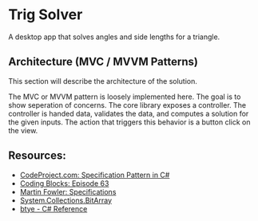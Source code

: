 ﻿# Trig Solver

 A desktop app that solves angles and side lengths for a triangle.

## Architecture (MVC / MVVM Patterns)

This section will describe the architecture of the solution.

The MVC or MVVM pattern is loosely implemented here.  The goal is to show seperation of concerns.  The core library exposes a controller.  The controller is handed data, validates the data, and computes a solution for the given inputs.  The action that triggers this behavior is a button click on the view.

## Resources:

- [CodeProject.com: Specification Pattern in C#](https://www.codeproject.com/Articles/670115/Specification-pattern-in-Csharp)
- [Coding Blocks: Episode 63](https://www.codingblocks.net/podcast/explicit-constraints-processes-specification-pattern-and-more/)
- [Martin Fowler: Specifications](https://www.martinfowler.com/apsupp/spec.pdf)
- [System.Collections.BitArray](https://docs.microsoft.com/en-us/dotnet/api/system.collections.bitarray.-ctor?view=netframework-4.7.2)
- [btye - C# Reference](https://docs.microsoft.com/en-us/dotnet/csharp/language-reference/keywords/byte)